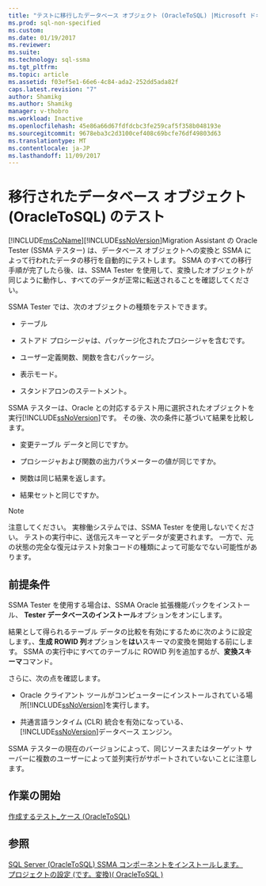 ```yaml
---
title: "テストに移行したデータベース オブジェクト (OracleToSQL) |Microsoft ドキュメント"
ms.prod: sql-non-specified
ms.custom: 
ms.date: 01/19/2017
ms.reviewer: 
ms.suite: 
ms.technology: sql-ssma
ms.tgt_pltfrm: 
ms.topic: article
ms.assetid: f03ef5e1-66e6-4c84-ada2-252dd5ada82f
caps.latest.revision: "7"
author: Shamikg
ms.author: Shamikg
manager: v-thobro
ms.workload: Inactive
ms.openlocfilehash: 45e86a66d67fdfdcbc3fe259caf5f358b048193e
ms.sourcegitcommit: 9678eba3c2d3100cef408c69bcfe76df49803d63
ms.translationtype: MT
ms.contentlocale: ja-JP
ms.lasthandoff: 11/09/2017
---
```

# <a name="testing-migrated-database-objects-oracletosql"></a>移行されたデータベース オブジェクト (OracleToSQL) のテスト
[!INCLUDE[msCoName](../../includes/msconame_md.md)][!INCLUDE[ssNoVersion](../../includes/ssnoversion_md.md)]Migration Assistant の Oracle Tester (SSMA テスター) は、データベース オブジェクトへの変換と SSMA によって行われたデータの移行を自動的にテストします。 SSMA のすべての移行手順が完了したら後、は、SSMA Tester を使用して、変換したオブジェクトが同じように動作し、すべてのデータが正常に転送されることを確認してください。  
  
SSMA Tester では、次のオブジェクトの種類をテストできます。  
  
-   テーブル  
  
-   ストアド プロシージャは、パッケージ化されたプロシージャを含むです。  
  
-   ユーザー定義関数、関数を含むパッケージ。  
  
-   表示モード。  
  
-   スタンドアロンのステートメント。  
  
SSMA テスターは、Oracle との対応するテスト用に選択されたオブジェクトを実行[!INCLUDE[ssNoVersion](../../includes/ssnoversion_md.md)]です。 その後、次の条件に基づいて結果を比較します。  
  
-   変更テーブル データと同じですか。  
  
-   プロシージャおよび関数の出力パラメーターの値が同じですか。  
  
-   関数は同じ結果を返します。  
  
-   結果セットと同じですか。  
  
> [!NOTE]  
> 注意してください。 実稼働システムでは、SSMA Tester を使用しないでください。 テストの実行中に、送信元スキーマとデータが変更されます。 一方で、元の状態の完全な復元はテスト対象コードの種類によって可能なでない可能性があります。  
  
## <a name="prerequisites"></a>前提条件  
SSMA Tester を使用する場合は、SSMA Oracle 拡張機能パックをインストール、 **Tester データベースのインストール**オプションをオンにします。  
  
結果として得られるテーブル データの比較を有効にするために次のように設定します。、**生成 ROWID 列**オプションを**はい**スキーマの変換を開始する前にします。 SSMA の実行中にすべてのテーブルに ROWID 列を追加するが、**変換スキーマ**コマンド。  
  
さらに、次の点を確認します。  
  
-   Oracle クライアント ツールがコンピューターにインストールされている場所[!INCLUDE[ssNoVersion](../../includes/ssnoversion_md.md)]を実行します。  
  
-   共通言語ランタイム (CLR) 統合を有効になっている、[!INCLUDE[ssNoVersion](../../includes/ssnoversion_md.md)]データベース エンジン。  
  
SSMA テスターの現在のバージョンによって、同じソースまたはターゲット サーバーに複数のユーザーによって並列実行がサポートされていないことに注意します。  
  
## <a name="getting-started"></a>作業の開始  
[作成するテスト_ケース &#40;OracleToSQL&#41;](../../ssma/oracle/creating-test-cases-oracletosql.md)  
  
## <a name="see-also"></a>参照  
[SQL Server &#40;OracleToSQL&#41; SSMA コンポーネントをインストールします。](../../ssma/oracle/installing-ssma-components-on-sql-server-oracletosql.md)  
[プロジェクトの設定 &#40;です。変換&#41;&#40; OracleToSQL &#41;](../../ssma/oracle/project-settings-conversion-oracletosql.md)  
  
